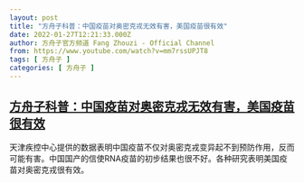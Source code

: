 ```yaml
---
layout: post
title: "方舟子科普：中国疫苗对奥密克戎无效有害，美国疫苗很有效"
date: 2022-01-27T12:21:33.000Z
author: 方舟子官方频道 Fang Zhouzi - Official Channel
from: https://www.youtube.com/watch?v=mm7rssUPJT8
tags: [ 方舟子 ]
categories: [ 方舟子 ]
---
```

<!--1643286093000-->
[方舟子科普：中国疫苗对奥密克戎无效有害，美国疫苗很有效](https://www.youtube.com/watch?v=mm7rssUPJT8)
------

<div>
天津疾控中心提供的数据表明中国疫苗不仅对奥密克戎变异起不到预防作用，反而可能有害。中国国产的信使RNA疫苗的初步结果也很不好。各种研究表明美国疫苗对奥密克戎很有效。
</div>
